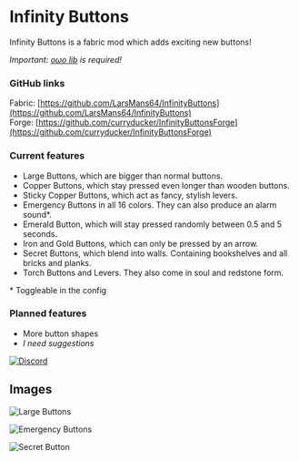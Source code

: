 # Infinity Buttons

Infinity Buttons is a fabric mod which adds exciting new buttons!

*Important: [oωo lib](https://modrinth.com/mod/owo-lib) is required!*

### GitHub links

Fabric: [https://github.com/LarsMans64/InfinityButtons](https://github.com/LarsMans64/InfinityButtons)  
Forge: [https://github.com/curryducker/InfinityButtonsForge](https://github.com/curryducker/InfinityButtonsForge)

### Current features

- Large Buttons, which are bigger than normal buttons.
- Copper Buttons, which stay pressed even longer than wooden buttons.
- Sticky Copper Buttons, which act as fancy, stylish levers.
- Emergency Buttons in all 16 colors. They can also produce an alarm sound*.
- Emerald Button, which will stay pressed randomly between 0.5 and 5 seconds.
- Iron and Gold Buttons, which can only be pressed by an arrow.
- Secret Buttons, which blend into walls. Containing bookshelves and all bricks and planks.
- Torch Buttons and Levers. They also come in soul and redstone form.

\* Toggleable in the config

### Planned features

- More button shapes
- _I need suggestions_

[![Discord](https://discordapp.com/api/guilds/968437531865645076/widget.png?style=banner2)](https://discord.gg/PJCXjSJnu2)

## Images

![Large Buttons](https://i.imgur.com/suHiurX.png)

![Emergency Buttons](https://i.imgur.com/YdZktEs.png)

![Secret Button](https://i.imgur.com/IplIWut.png)
